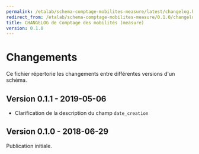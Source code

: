 ```yaml
---
permalink: /etalab/schema-comptage-mobilites-measure/latest/changelog.html
redirect_from: /etalab/schema-comptage-mobilites-measure/0.1.0/changelog.html
title: CHANGELOG de Comptage des mobilités (measure)
version: 0.1.0
---
```


# Changements

Ce fichier répertorie les changements entre différentes versions d'un schéma.

## Version 0.1.1 - 2019-05-06

- Clarification de la description du champ `date_creation`

## Version 0.1.0 - 2018-06-29

Publication initiale.